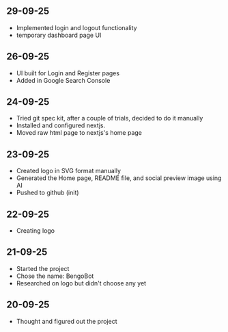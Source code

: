 ## 29-09-25
- Implemented login and logout functionality
- temporary dashboard page UI

## 26-09-25
- UI built for Login and Register pages
- Added in Google Search Console

## 24-09-25
- Tried git spec kit, after a couple of trials, decided to do it manually
- Installed and configured nextjs.
- Moved raw html page to nextjs's home page

## 23-09-25
- Created logo in SVG format manually
- Generated the Home page, README file, and social preview image using AI
- Pushed to github (init)

## 22-09-25
- Creating logo

## 21-09-25
- Started the project
- Chose the name: BengoBot
- Researched on logo but didn't choose any yet

## 20-09-25
- Thought and figured out the project